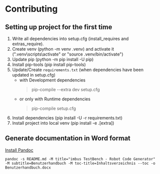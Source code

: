 # Contributing
## Setting up project for the first time
1. Write all dependencies into setup.cfg (install_requires and extras_require).
2. Create venv (python -m venv .venv) and activate it (".venv\scripts\activate" or "source .venv/bin/activate")
3. Update pip (python -m pip install -U pip)
3. Install pip-tools (pip install pip-tools)
4. Update/Create `requirements.txt` (when dependencies have been updated in setup.cfg)
    - with Development dependencies
        > pip-compile --extra dev setup.cfg
    - or only with Runtime dependencies
        > pip-compile setup.cfg
5. Install dependencies (pip install -U -r requirements.txt)
6. Install project into local venv (pip install -e .[extra])


## Generate documentation in Word format
 [Install Pandoc](https://pandoc.org/installing.html)

```shell
pandoc -s README.md -M title="imbus TestBench - Robot Code Generator" -M subtitle=Benutzerhandbuch -M toc-title=Inhaltsverzeichnis --toc -o Benutzerhandbuch.docx
```




